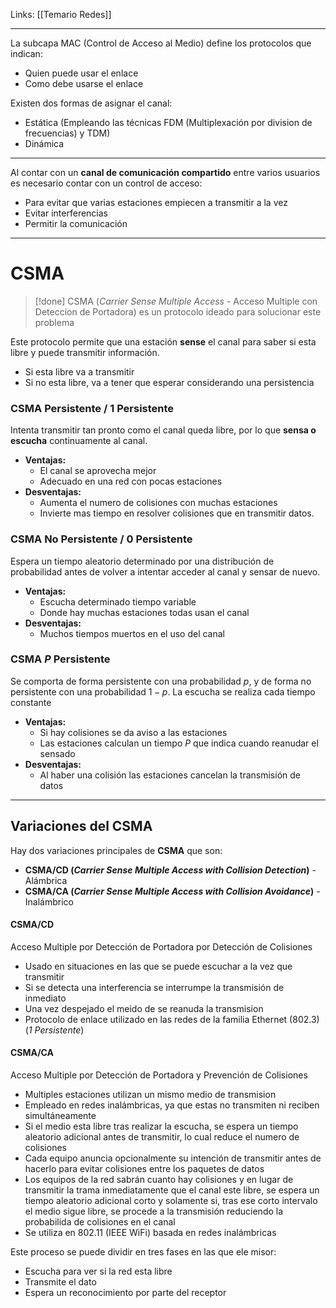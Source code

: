 Links: [[Temario Redes]]
___
La subcapa MAC (Control de Acceso al Medio) define los protocolos que indican:
- Quien puede usar el enlace
- Como debe usarse el enlace

Existen dos formas de asignar el canal:
- Estática (Empleando las técnicas FDM (Multiplexación por division de frecuencias) y TDM)
- Dinámica

___
Al contar con un **canal de comunicación compartido** entre varios usuarios es necesario contar con un control de acceso:
- Para evitar que varias estaciones empiecen a transmitir a la vez
- Evitar interferencias
- Permitir la comunicación

____
# CSMA

>[!done] CSMA (*Carrier Sense Multiple Access* - Acceso Multiple con Deteccion de Portadora) es un protocolo ideado para solucionar este problema

Este protocolo permite que una estación **sense** el canal para saber si esta libre y puede transmitir información.
- Si esta libre va a transmitir
- Si no esta libre, va a tener que esperar considerando una persistencia

### CSMA Persistente / 1 Persistente
Intenta transmitir tan pronto como el canal queda libre, por lo que **sensa o escucha** continuamente al canal.

- **Ventajas:**
	- El canal se aprovecha mejor
	- Adecuado en una red con pocas estaciones
- **Desventajas:**
	- Aumenta el numero de colisiones con muchas estaciones
	- Invierte mas tiempo en resolver colisiones que en transmitir datos.

### CSMA No Persistente / 0 Persistente
Espera un tiempo aleatorio determinado por una distribución de probabilidad antes de volver a intentar acceder al canal y sensar de nuevo.

- **Ventajas:**
	- Escucha determinado tiempo variable
	- Donde hay muchas estaciones todas usan el canal
- **Desventajas:**
	- Muchos tiempos muertos en el uso del canal

### CSMA $P$ Persistente
Se comporta de forma persistente con una probabilidad $p$, y de forma no persistente con una probabilidad $1-p$.
La escucha se realiza cada tiempo constante

- **Ventajas:**
	- Si hay colisiones se da aviso a las estaciones
	- Las estaciones calculan un tiempo $P$ que indica cuando reanudar el sensado
- **Desventajas:**
	- Al haber una colisión las estaciones cancelan la transmisión de datos

____
## Variaciones del CSMA

Hay dos variaciones principales de **CSMA** que son:
- **CSMA/CD (*Carrier Sense Multiple Access with Collision Detection*)** - Alámbrica
- **CSMA/CA (*Carrier Sense Multiple Access with Collision Avoidance*)** - Inalámbrico

#### CSMA/CD
Acceso Multiple por Detección de Portadora por Detección de Colisiones

- Usado en situaciones en las que se puede escuchar a la vez que transmitir
- Si se detecta una interferencia se interrumpe la transmisión de inmediato
- Una vez despejado el meido de se reanuda la transmision
- Protocolo de enlace utilizado en las redes de la familia Ethernet (802.3) (*1 Persistente*)

#### CSMA/CA
Acceso Multiple por Detección de Portadora y Prevención de Colisiones

- Multiples estaciones utilizan un mismo medio de transmision
- Empleado en redes inalámbricas, ya que estas no transmiten ni reciben simultáneamente
- Si el medio esta libre tras realizar la escucha, se espera un tiempo aleatorio adicional antes de transmitir, lo cual reduce el numero de colisiones
- Cada equipo anuncia opcionalmente su intención de transmitir antes de hacerlo para evitar colisiones entre los paquetes de datos
- Los equipos de la red sabrán cuanto hay colisiones y en lugar de transmitir la trama inmediatamente que el canal este libre, se espera un tiempo aleatorio adicional corto y solamente si, tras ese corto intervalo el medio sigue libre, se procede a la transmisión reduciendo la probabilida de colisiones en el canal
- Se utiliza en 802.11 (IEEE WiFi) basada en redes inalámbricas

Este proceso se puede dividir  en tres fases en las que ele misor:
- Escucha para ver si la red esta libre
- Transmite el dato
- Espera un reconocimiento por parte del receptor